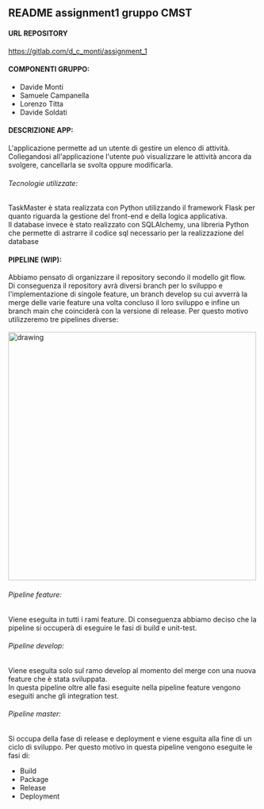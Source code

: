 ## README assignment1 gruppo CMST

#### URL REPOSITORY
https://gitlab.com/d_c_monti/assignment_1

#### COMPONENTI GRUPPO:
* Davide Monti
* Samuele Campanella
* Lorenzo Titta
* Davide Soldati

#### DESCRIZIONE APP:
L'applicazione permette ad un utente di gestire un elenco di attività.
Collegandosi all'applicazione l'utente può visualizzare le attività ancora da svolgere, cancellarla se svolta oppure modificarla.
###### Tecnologie utilizzate:
TaskMaster è stata realizzata con Python utilizzando il framework Flask per quanto riguarda la gestione del front-end e della logica applicativa.\
Il database invece è stato realizzato con SQLAlchemy, una libreria Python che permette di astrarre il codice sql necessario per la realizzazione del database

#### PIPELINE (WIP):
Abbiamo pensato di organizzare il repository secondo il modello git flow.\
Di conseguenza il repository avrà diversi branch per lo sviluppo e l'implementazione di singole feature, un branch develop su cui avverrà la merge delle varie feature una volta concluso il loro sviluppo e infine un branch main che coinciderà con la versione di release.
Per questo motivo utilizzeremo tre pipelines diverse: \
\
<img src="https://www.bitbull.it/blog/git-flow-come-funziona/gitflow-1.png" alt="drawing" style="width:500px;"/>

###### Pipeline feature:
Viene eseguita in tutti i rami feature. Di conseguenza abbiamo deciso che la pipeline si occuperà di eseguire le fasi di build e unit-test.

###### Pipeline develop:
Viene eseguita solo sul ramo develop al momento del merge con una nuova feature che è stata sviluppata. \
In questa pipeline oltre alle fasi eseguite nella pipeline feature vengono eseguiti anche gli integration test.

###### Pipeline master:
Si occupa della fase di release e deployment e viene esguita alla fine di un ciclo di sviluppo.
Per questo motivo in questa pipeline vengono eseguite le fasi di:
* Build
* Package
* Release
* Deployment


